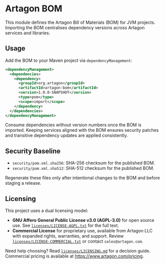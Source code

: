 # Artagon BOM

This module defines the Artagon Bill of Materials (BOM) for JVM projects.
Importing the BOM centralises dependency versions across Artagon services
and libraries.

## Usage

Add the BOM to your Maven project via `dependencyManagement`:

```xml
<dependencyManagement>
  <dependencies>
    <dependency>
      <groupId>org.artagon</groupId>
      <artifactId>artagon-bom</artifactId>
      <version>1.0.0-SNAPSHOT</version>
      <type>pom</type>
      <scope>import</scope>
    </dependency>
  </dependencies>
</dependencyManagement>
```

Consume dependencies without version numbers once the BOM is imported.
Keeping services aligned with the BOM ensures security patches and
transitive dependency updates are applied consistently.

## Security Baseline

- `security/pom.xml.sha256`: SHA-256 checksum for the published BOM.
- `security/pom.xml.sha512`: SHA-512 checksum for the published BOM.

Regenerate these files only after intentional changes to the BOM and
before staging a release.

## Licensing

This project uses a dual licensing model:

- **GNU Affero General Public License v3.0 (AGPL-3.0)** for open source
  use. See [`licenses/LICENSE-AGPL.txt`](licenses/LICENSE-AGPL.txt) for the full text.
- **Commercial License** for proprietary use, available from Artagon LLC
  with expanded rights, warranties, and support. Review
  [`licenses/LICENSE-COMMERCIAL.txt`](licenses/LICENSE-COMMERCIAL.txt) or
  contact `sales@artagon.com`.

Need help choosing? Read [`licenses/LICENSING.md`](licenses/LICENSING.md) for
a decision guide. Commercial pricing is available at
https://www.artagon.com/pricing.

